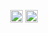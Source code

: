 
<p align="center">
<a href="https://linkedin.com/in/imran-hossen-462261188/" target="blank"><img align="center" src="https://cdn.jsdelivr.net/npm/simple-icons@3.0.1/icons/linkedin.svg" alt="imran-hossen-462261188/" height="20" width="20" /></a>
<a href="https://fb.com/toxicme.imran" target="blank"><img align="center" src="https://cdn.jsdelivr.net/npm/simple-icons@3.0.1/icons/facebook.svg" alt="toxicme.imran" height="20" width="20" /></a>
</p>

